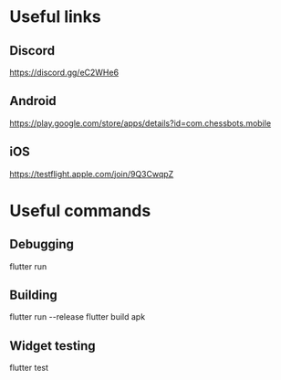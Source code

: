 # Useful links

## Discord
https://discord.gg/eC2WHe6

## Android
https://play.google.com/store/apps/details?id=com.chessbots.mobile

## iOS
https://testflight.apple.com/join/9Q3CwqpZ

# Useful commands

## Debugging
flutter run

## Building
flutter run --release
flutter build apk

## Widget testing
flutter test